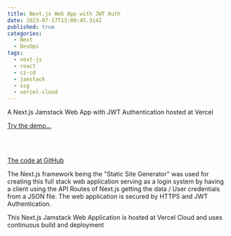 ```yaml
---
title: Next.js Web App with JWT Auth
date: 2023-07-17T13:00:45.314Z
published: true
categories:
  - Next
  - DevOps
tags:
  - next-js
  - react
  - ci-cd
  - jamstack
  - ssg
  - vercel-cloud
---
```

A Next.js Jamstack Web App with JWT Authentication hosted at Vercel

<a href="https://next-js-jwt-auth.vercel.app/" target="_blank">Try the demo...</a>

<br /><br />

<a href="https://github.com/persteenolsen/next-js-jwt-auth" target="_blank">The code at GitHub</a>

The Next.js framework being the "Static Site Generator" was used for creating this full stack web application serving as a login system by having a client using the API Routes of Next.js getting the data / User credentials from a JSON file. The web application is secured by HTTPS and JWT Authentication.

This Next.js Jamstack Web Application is hosted at Vercel Cloud and uses continuous build and deployment